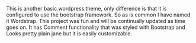 
This is another basic wordpress theme, only difference is that it is configured to use the bootstrap framework. So as is common I have named it Wordstrap. This project was fun and will be continually updated as time goes on. It has Comment functionality that was styled with Bootstrap and Looks pretty plain jane but it is easily customizable.

